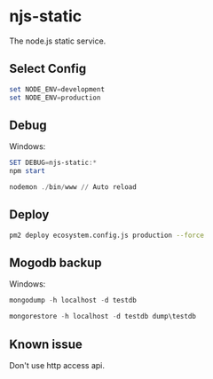 # njs-static

The node.js static service.

## Select Config

```powershell
set NODE_ENV=development
set NODE_ENV=production
```



## Debug

Windows:

```powershell
SET DEBUG=njs-static:*
npm start

nodemon ./bin/www // Auto reload
```



## Deploy

```bash
pm2 deploy ecosystem.config.js production --force
```



## Mogodb backup

Windows:

```powershell
mongodump -h localhost -d testdb

mongorestore -h localhost -d testdb dump\testdb
```

## Known issue

Don't use http access api.
